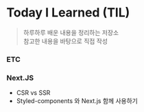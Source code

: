 # Today I Learned (TIL)

> 하루하루 배운 내용을 정리하는 저장소  
> 참고한 내용을 바탕으로 직접 작성

### ETC

### Next.JS

- CSR vs SSR
- Styled-components 와 Next.js 함께 사용하기
